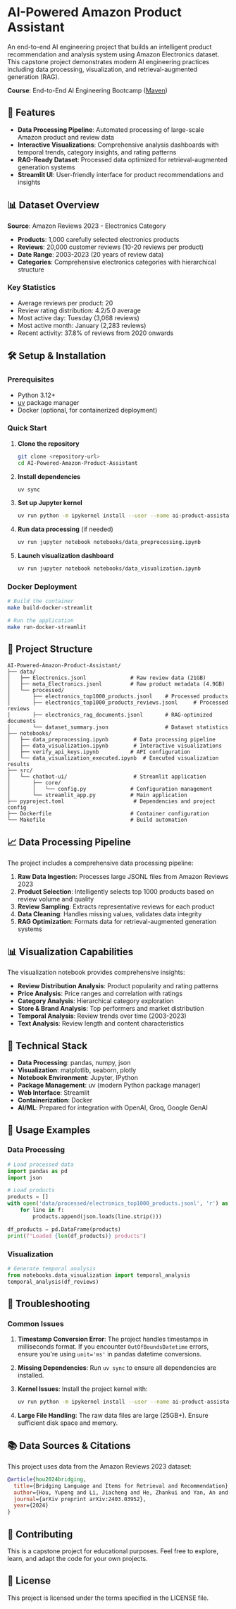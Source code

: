 # AI-Powered Amazon Product Assistant

An end-to-end AI engineering project that builds an intelligent product recommendation and analysis system using Amazon Electronics dataset. This capstone project demonstrates modern AI engineering practices including data processing, visualization, and retrieval-augmented generation (RAG).

**Course**: End-to-End AI Engineering Bootcamp ([Maven](https://maven.com/swirl-ai/end-to-end-ai-engineering))

## 🚀 Features

- **Data Processing Pipeline**: Automated processing of large-scale Amazon product and review data
- **Interactive Visualizations**: Comprehensive analysis dashboards with temporal trends, category insights, and rating patterns  
- **RAG-Ready Dataset**: Processed data optimized for retrieval-augmented generation systems
- **Streamlit UI**: User-friendly interface for product recommendations and insights

## 📊 Dataset Overview

**Source**: Amazon Reviews 2023 - Electronics Category
- **Products**: 1,000 carefully selected electronics products
- **Reviews**: 20,000 customer reviews (10-20 reviews per product)
- **Date Range**: 2003-2023 (20 years of review data)
- **Categories**: Comprehensive electronics categories with hierarchical structure

### Key Statistics
- Average reviews per product: 20
- Review rating distribution: 4.2/5.0 average
- Most active day: Tuesday (3,068 reviews)
- Most active month: January (2,283 reviews)
- Recent activity: 37.8% of reviews from 2020 onwards

## 🛠 Setup & Installation

### Prerequisites
- Python 3.12+
- [uv](https://docs.astral.sh/uv/) package manager
- Docker (optional, for containerized deployment)

### Quick Start

1. **Clone the repository**
   ```bash
   git clone <repository-url>
   cd AI-Powered-Amazon-Product-Assistant
   ```

2. **Install dependencies**
   ```bash
   uv sync
   ```

3. **Set up Jupyter kernel**
   ```bash
   uv run python -m ipykernel install --user --name ai-product-assistant
   ```

4. **Run data processing** (if needed)
   ```bash
   uv run jupyter notebook notebooks/data_preprocessing.ipynb
   ```

5. **Launch visualization dashboard**
   ```bash
   uv run jupyter notebook notebooks/data_visualization.ipynb
   ```

### Docker Deployment

```bash
# Build the container
make build-docker-streamlit

# Run the application
make run-docker-streamlit
```

## 📁 Project Structure

```
AI-Powered-Amazon-Product-Assistant/
├── data/
│   ├── Electronics.jsonl              # Raw review data (21GB)
│   ├── meta_Electronics.jsonl         # Raw product metadata (4.9GB)
│   └── processed/
│       ├── electronics_top1000_products.jsonl    # Processed products
│       ├── electronics_top1000_products_reviews.jsonl     # Processed reviews
│       ├── electronics_rag_documents.jsonl       # RAG-optimized documents
│       └── dataset_summary.json                  # Dataset statistics
├── notebooks/
│   ├── data_preprocessing.ipynb        # Data processing pipeline
│   ├── data_visualization.ipynb        # Interactive visualizations
│   ├── verify_api_keys.ipynb          # API configuration
│   └── data_visualization_executed.ipynb  # Executed visualization results
├── src/
│   └── chatbot-ui/                     # Streamlit application
│       ├── core/
│       │   └── config.py              # Configuration management
│       └── streamlit_app.py           # Main application
├── pyproject.toml                      # Dependencies and project config
├── Dockerfile                         # Container configuration
└── Makefile                           # Build automation
```

## 📈 Data Processing Pipeline

The project includes a comprehensive data processing pipeline:

1. **Raw Data Ingestion**: Processes large JSONL files from Amazon Reviews 2023
2. **Product Selection**: Intelligently selects top 1000 products based on review volume and quality
3. **Review Sampling**: Extracts representative reviews for each product
4. **Data Cleaning**: Handles missing values, validates data integrity
5. **RAG Optimization**: Formats data for retrieval-augmented generation systems

## 📊 Visualization Capabilities

The visualization notebook provides comprehensive insights:

- **Review Distribution Analysis**: Product popularity and rating patterns
- **Price Analysis**: Price ranges and correlation with ratings
- **Category Analysis**: Hierarchical category exploration
- **Store & Brand Analysis**: Top performers and market distribution
- **Temporal Analysis**: Review trends over time (2003-2023)
- **Text Analysis**: Review length and content characteristics

## 🔧 Technical Stack

- **Data Processing**: pandas, numpy, json
- **Visualization**: matplotlib, seaborn, plotly
- **Notebook Environment**: Jupyter, IPython
- **Package Management**: uv (modern Python package manager)
- **Web Interface**: Streamlit
- **Containerization**: Docker
- **AI/ML**: Prepared for integration with OpenAI, Groq, Google GenAI

## 📝 Usage Examples

### Data Processing
```python
# Load processed data
import pandas as pd
import json

# Load products
products = []
with open('data/processed/electronics_top1000_products.jsonl', 'r') as f:
    for line in f:
        products.append(json.loads(line.strip()))

df_products = pd.DataFrame(products)
print(f"Loaded {len(df_products)} products")
```

### Visualization
```python
# Generate temporal analysis
from notebooks.data_visualization import temporal_analysis
temporal_analysis(df_reviews)
```

## 🐛 Troubleshooting

### Common Issues

1. **Timestamp Conversion Error**: The project handles timestamps in milliseconds format. If you encounter `OutOfBoundsDatetime` errors, ensure you're using `unit='ms'` in pandas datetime conversions.

2. **Missing Dependencies**: Run `uv sync` to ensure all dependencies are installed.

3. **Kernel Issues**: Install the project kernel with:
   ```bash
   uv run python -m ipykernel install --user --name ai-product-assistant
   ```

4. **Large File Handling**: The raw data files are large (25GB+). Ensure sufficient disk space and memory.

## 📚 Data Sources & Citations

This project uses data from the Amazon Reviews 2023 dataset:

```bibtex
@article{hou2024bridging,
  title={Bridging Language and Items for Retrieval and Recommendation},
  author={Hou, Yupeng and Li, Jiacheng and He, Zhankui and Yan, An and Chen, Xiusi and McAuley, Julian},
  journal={arXiv preprint arXiv:2403.03952},
  year={2024}
}
```

## 🤝 Contributing

This is a capstone project for educational purposes. Feel free to explore, learn, and adapt the code for your own projects.

## 📄 License

This project is licensed under the terms specified in the LICENSE file.